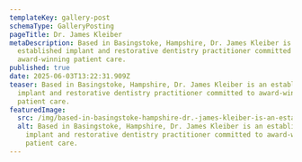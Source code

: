 ```yaml
---
templateKey: gallery-post
schemaType: GalleryPosting
pageTitle: Dr. James Kleiber
metaDescription: Based in Basingstoke, Hampshire, Dr. James Kleiber is an
  established implant and restorative dentistry practitioner committed to
  award-winning patient care.
published: true
date: 2025-06-03T13:22:31.909Z
teaser: Based in Basingstoke, Hampshire, Dr. James Kleiber is an established
  implant and restorative dentistry practitioner committed to award-winning
  patient care.
featuredImage:
  src: /img/based-in-basingstoke-hampshire-dr.-james-kleiber-is-an-established-implant-and-restorative-dentistry-practitioner-committed-to-award-winning-patient-care..jpg
  alt: Based in Basingstoke, Hampshire, Dr. James Kleiber is an established
    implant and restorative dentistry practitioner committed to award-winning
    patient care.
---
```

